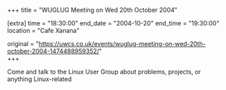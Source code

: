 +++
title = "WUGLUG Meeting on Wed 20th October 2004"

[extra]
time = "18:30:00"
end_date = "2004-10-20"
end_time = "19:30:00"
location = "Cafe Xanana"

original = "https://uwcs.co.uk/events/wuglug-meeting-on-wed-20th-october-2004-1474488959352/"    
+++

Come and talk to the Linux User Group about problems, projects, or anything Linux-related

